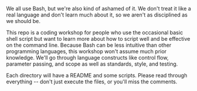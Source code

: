 We all use Bash, but we're also kind of ashamed of it. We don't treat it like a
real language and don't learn much about it, so we aren't as disciplined as we
should be.

This repo is a coding workshop for people who use the occasional basic shell
script but want to learn more about how to script well and be effective on the
command line.  Because Bash can be less intuitive than other programming
languages, this workshop won't assume much prior knowledge. We'll go through
language constructs like control flow, parameter passing, and scope as well as
standards, style, and testing.

Each directory will have a README and some scripts.  Please read through
everything -- don't just execute the files, or you'll miss the comments.

